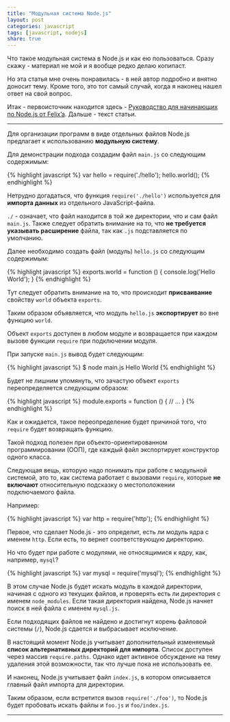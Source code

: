```yaml
---
title: "Модульная система Node.js"
layout: post
categories: javascript
tags: [javascript, nodejs]
share: true
---
```


Что такое модульная система в Node.js и как ею пользоваться. Сразу скажу - материал не мой и я вообще редко делаю копипаст.

Но эта статья мне очень понравилась - в ней автор подробно и внятно доносит тему. Кроме того, это тот самый случай, когда я наконец нашел ответ на свой вопрос.

Итак - первоисточник находится здесь - [Руководство для начинающих по Node.js от Felix’a][1]. Дальше - текст статьи.

***

Для организации программ в виде отдельных файлов Node.js предлагает к использованию **модульную систему**.

Для демонстрации подхода создадим файл `main.js` со следующим содержимым:

{% highlight javascript %}
var hello = require('./hello');
hello.world();
{% endhighlight %}

Нетрудно догадаться, что функция `require('./hello')` используется для **импорта данных** из отдельного JavaScript-файла.

`./` - означает, что файл находится в той же директории, что и сам файл `main.js`. Также следует обратить внимание на то, что **не требуется указывать расширение** файла, так как `.js` подставляется по умолчанию.

Далее необходимо создать файл (модуль) `hello.js` со следующим содержимым:

{% highlight javascript %}
exports.world = function () {
  console.log('Hello World');
}
{% endhighlight %}

Тут следует обратить внимание на то, что происходит **присваивание** свойству `world` объекта `exports`.

Таким образом объявляется, что модуль `hello.js` **экспортирует** во вне функцию `world`.

Объект `exports` доступен в любом модуле и возвращается при каждом вызове функции `require` при подключении модуля.

При запуске `main.js` вывод будет следующим:

{% highlight javascript %}
$ node main.js
Hello World
{% endhighlight %}

Будет не лишним упомянуть, что зачастую объект `exports` переопределяется следующим образом:

{% highlight javascript %}
module.exports = function () {
  // ...
}
{% endhighlight %}

Как и ожидается, такое переопределение будет причиной того, что `require` будет возвращать функцию.

Такой подход полезен при объекто-ориентированном программировании (ООП), где каждый файл экспортирует конструктор одного класса.

Следующая вещь, которую надо понимать при работе с модульной системой, это то, как система работает с вызовами `require`, которые **не включают** относительную подсказку о местоположении подключаемого файла.

Например:

{% highlight javascript %}
var http = require('http');
{% endhighlight %}

Первое, что сделает Node.js - это определит, есть ли модуль ядра с именем `http`. Если есть, то вернет соответствующую директорию.

Но что будет при работе с модулями, не относящимися к ядру, как, например, `mysql`?

{% highlight javascript %}
var mysql = require('mysql');
{% endhighlight %}

В этом случае Node.js будет искать модуль в каждой директории, начиная с одного из текущих файлов, и проверять есть ли директория с именем `node_modules`. Если такая директория найдена, Node.js начнет поиск в ней файла с именем `mysql.js`.

Если подходящих файлов не найдено и достигнут корень файловой системы (`/`), Node.js сдается и выбрасывает исключение.

В настоящий момент Node.js учитывает дополнительный изменяемый **список альтернативных директорий для импорта**. Список доступен через массив `require.paths`. Однако идет активное обсуждение на тему удаления этой возможности, так что лучше пока не использовать ее.

И наконец, Node.js учитывает файл `index.js`, в котором описывается главный файл импорта для директории.

Таким образом, если встретится вызов `require('./foo')`, то Node.js будет пробовать искать файлы и `foo.js` и `foo/index.js`.

***
[1]: http://nodeguide.ru/doc/felix/beginner/ "Руководство для начинающих по Node.js от Felix'a"
